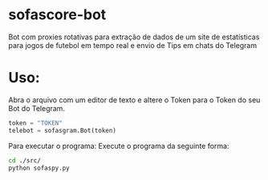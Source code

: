 # sofascore-bot

Bot com proxies rotativas para extração de dados de um site de estatísticas para jogos de futebol em tempo real e envio de Tips em chats do Telegram
<h1>Uso:</h1>

Abra o arquivo com um editor de texto e altere o Token para o Token do seu Bot do Telegram.
```python
token = "TOKEN"
telebot = sofasgram.Bot(token)
```
Para executar o programa:
Execute o programa da seguinte forma:
```bash
cd ./src/
python sofaspy.py
```
